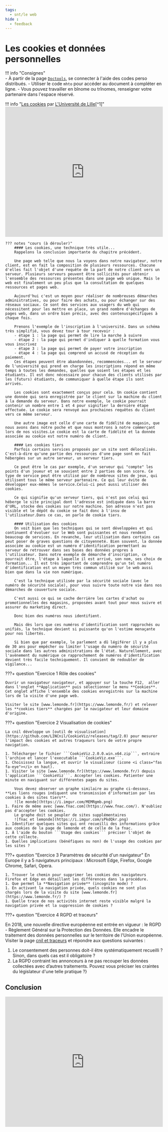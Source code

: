 ```yaml
---
tags:
  - snt/le web
hide :
  - feedback
---
```

# Les cookies et données personnelles
 

!!! info "Consignes"  
	- À partir de la page [```Doctools```](https://link.dgpad.net/mhto), se connecter à l'aide des codes perso distribués.
	- Utiliser le code ```mhto``` pour accéder au document à compléter en ligne. 
	- Vous pouvez travailler en bînome ou trînomes, renseigner votre partenaire dans l'espace réservé.   
 
!!! info  "[Les cookies](https://vimeo.com/138623890) par [L'Université de Lille](https://vimeo.com/universitelille)[^1]"
	<iframe src="https://player.vimeo.com/video/138623890?color=b50067&title=0&byline=0&portrait=0" width="100%" height="416px" frameborder="0" allow="autoplay; fullscreen; picture-in-picture" allowfullscreen></iframe>

	??? notes "cours (à dérouler)"  
		#### Les cookies, une technique très utile... 
		Rappelons la conclusion importante du chapitre précédent.

		Une page web telle que nous la voyons dans notre navigateur, notre client, est en fait la composition de plusieurs ressources. Chacune d'elles fait l'objet d'une requête de la part de notre client vers un serveur. Plusieurs serveurs peuvent être sollicités pour obtenir l'ensemble des ressources présentes dans une page web unique. Mais le web est finalement un peu plus que la consultation de quelques ressources et pages web.

		Aujourd'hui c'est un moyen pour réaliser de nombreuses démarches administratives, ou pour faire des achats, ou pour échanger sur des réseaux sociaux. Ce sont des services aux usagers du web qui nécessitent pour les mettre en place, un grand nombre d'échanges de pages web, dans un ordre bien précis, avec des contenusspécifiques à chaque fois.

		Prenons l'exemple de l'inscription à l'université. Dans un schéma très simplifié, vous devez tour à tour recevoir :
		- étape 1 : la page qui permet de lire la marche à suivre
		- étape 2 : la page qui permet d'indiquer à quelle formation vous vous inscrivez
		- étape 3 : la page qui permet de payer votre inscription
		- étape 4 : la page qui comprend un accusé de réception du paiement.
		Ces étapes peuvent être abandonnées, recommencées... et le serveur de l'université qui prend en charge les inscriptions répond en même temps à toutes les demandes, quelles que soient les étapes et les étudiants. Il est donc nécessaire pour chacun des clients utilisés par les (futurs) étudiants, de communiquer à quelle étape ils sont arrivés.

		Les cookies sont exactement conçus pour cela. Un cookie contient une donnée qui sera enregistrée par le client sur la machine du client à la demande du serveur. Dans notre exemple, le cookie pourrait contenir un nombre entre 1 et 4 pour signifier la dernière étape effectuée. Le cookie sera renvoyé aux prochaines requêtes du client vers ce même serveur.

		Une autre image est celle d'une carte de fidélité de magasin, que nous avons dans notre poche et que nous montrons à notre commerçant lors de nos visites.Le cookie est la carte de fidélité et la donnée associée au cookie est notre numéro de client.

		#### Les cookies tiers
		Parfois certains services proposés par un site sont délocalisés. C'est-à-dire qu'une partie des ressources d'une page sont en fait hébergées sur un autre serveur, un serveur tiers.

		Ce peut être le cas par exemple, d'un serveur qui "compte" les points d'un joueur et se souvient entre 2 parties de son score. Ce type de service peut être utilisé par de nombreux sites de jeux, qui utilisent tous le même serveur partenaire. Ce qui leur évite de développer eux-mêmes le service.Celui-ci peut aussi utiliser des cookies.

		Ce qui signifie qu'un serveur tiers, qui n'est pas celui qui héberge le site principal dont l'adresse est indiquée dans la barre d'URL, stocke des cookies sur notre machine. Son adresse n'est pas visible et le dépôt du cookie se fait donc à l'insu de l'utilisateur.Dans ce cas, on parle de cookie tiers.

		#### Utilisation des cookies
		On voit bien que les techniques qui se sont développées et qui continuent d'évoluer sur le Web sont puissantes et nous rendent beaucoup de services. En revanche, leur utilisation dans certains cas peut poser de graves questions de citoyenneté. Bien souvent, la donnée associée au cookie est un numéro d'identification permettant au serveur de retrouver dans ses bases des données propres à l'utilisateur. Dans notre exemple de démarche d'inscription, ce pourrait être, l'étape à laquelle il est arrivé, son nom, ses choix de formation... Il est très important de comprendre qu'un tel numéro d'identification est un moyen très commun utilisé sur le web aussi bien que dans la vie non numérique.

		C'est la technique utilisée par la sécurité sociale (avec le numéro de sécurité sociale), pour vous suivre toute notre vie dans nos démarches de couverture sociale.

		C'est aussi ce qui se cache derrière les cartes d'achat ou promotionnelles des magasins, proposées avant tout pour nous suivre et assurer du marketing direct.

		Donc bien des numéros nous identifient.

		Mais dès lors que ces numéros d'identification sont rapprochés ou unifiés, la technique devient si puissante qu'on l'estime menaçante pour nos libertés.

		Si bien que par exemple, le parlement a dû légiférer il y a plus de 30 ans pour empêcher ou limiter l'usage du numéro de sécurité sociale dans les autres administrations de l'état. Naturellement, avec l'avènement du numérique ce rapprochement de numéros d'identification devient très facile techniquement. Il convient de redoubler de vigilance...
 

 
???+ question "Exercice 1 Rôle des cookies"

	Ouvrir un navigateur navigateur, et appuyer sur la touche F12,  aller dans l'onglet **Application** puis sélectionner le menu **Cookies**.
	Cet onglet affiche l'ensemble des cookies enregistrés sur la machine lors de la visite d'une page web.

	Visiter le site [www.lemonde.fr](https://www.lemonde.fr/) et relever les **cookies tiers** chargées par le navigateur et leur domaine d'origine.  


 
???+ question "Exercice 2 Visualisation de cookies"

	La cnil développe un [outil de visualisation](https://github.com/LINCnil/CookieViz/releases/tag/2.0) pour mesurer l'impact des cookies et autres traqueurs lors de votre propre navigation.
	
	1. Télécharger le fichier ```CookieViz.2.0.0.win.x64.zip```, extraire l'archive et lancer l'executable ```CookieViz.exe```.
	1. Choisissez la langue, et ouvrir le visualiseur (icone <i class="fas fa-eye"></i> en haut). 
	1. Visiter le site [www.lemonde.fr](https://www.lemonde.fr/) depuis l'application ```CookieViz```. Accepter les cookies. Patienter une minute en naviguant sur différentes pages du sites.

		Vous devez observer un graphe similaire au graphe ci-dessous. **Les liens rouges indiquent une transmission d'information par les cookies à des sites tiers**.
		![le monde](https://i.imgur.com/MEMRgmb.png) 
	1. Faire de même avec [www.fnac.com](https://www.fnac.com/). N'oubliez pas d'accepter les cookies. 
		Le graphe doit se peupler de sites supplémentaires
		![fnac et lemonde](https://i.imgur.com/sPkdQkr.png)  
	1. Identifier quelques sites qui ont recueilli des informations grâce aux cookies de la page de lemonde et de celle de la fnac.
	1. À l'aide du bouton ```Usage des cookies``` préciser l'objet de cette collecte.
	1. Quelles implications (bénéfiques ou non) de l'usage des cookies par les sites ? 


???+ question "Exercice 3 Paramètres de sécurité d'un navigateur" 
	En Europe il y a 5 navigateurs principaux : Microsoft Edge, Firefox, Google Chrome, Safari, Opera.
	
	1. Trouver le chemin pour supprimer les cookies des navigateurs Firefox et Edge en détaillant les différences dans la procédure. 
	1. Que permet la **Navigation privée** (incognito mode) ? 
	1. En activant la navigation privée, quels cookies ne sont plus chargés lors de la visite du site [www.lemonde.fr](https://www.lemonde.fr/) ? 
	1. Quelle trace de nos activités internet reste visible malgré la navigation privée et la suppression de cookies ?   
  


???+ question "Exercice 4 RGPD et traceurs"
	
En 2018, une nouvelle directive européenne est entrée en vigueur : le RGPD - Règlement Général sur la Protection des Données. 
Elle encadre le traitement des données personnelles sur le territoire de l'Union européenne. Visiter la page  [cnil et traceurs](https://www.cnil.fr/fr/cookies-traceurs-que-dit-la-loi) et répondre aux questions suivantes :
1. Le consentement des personnes doit-il être systématiquement recueilli ? Sinon, dans quels cas est il obligatoire ?
1. La RGPD contraint les annonceurs à ne pas recouper les données collectées avec d’autres traitements. Pouvez vous préciser les craintes du législateur d'une telle pratique ?} 
 

## Conclusion 

<iframe  width="100%" height="416px" src="https://www.youtube.com/embed/OFRjZtYs3wY?rel=0&showinfo=0" frameborder="0" allow="accelerometer; autoplay; clipboard-write; encrypted-media; gyroscope; picture-in-picture" allowfullscreen></iframe>
 
  